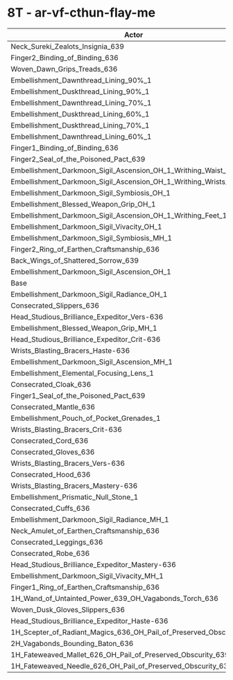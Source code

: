 # 8T - ar-vf-cthun-flay-me
| Actor | DPS | Increase |
|---|:---:|:---:|
|Neck_Sureki_Zealots_Insignia_639|7027007|0.71%|
|Finger2_Binding_of_Binding_636|7025672|0.69%|
|Woven_Dawn_Grips_Treads_636|7025099|0.68%|
|Embellishment_Dawnthread_Lining_90%_1|7020446|0.62%|
|Embellishment_Duskthread_Lining_90%_1|7019462|0.60%|
|Embellishment_Dawnthread_Lining_70%_1|7012731|0.51%|
|Embellishment_Duskthread_Lining_60%_1|7004999|0.40%|
|Embellishment_Duskthread_Lining_70%_1|7004866|0.39%|
|Embellishment_Dawnthread_Lining_60%_1|7004052|0.38%|
|Finger1_Binding_of_Binding_636|7003816|0.38%|
|Finger2_Seal_of_the_Poisoned_Pact_639|6988411|0.16%|
|Embellishment_Darkmoon_Sigil_Ascension_OH_1_Writhing_Waist_1|6987452|0.15%|
|Embellishment_Darkmoon_Sigil_Ascension_OH_1_Writhing_Wrists_1|6987137|0.14%|
|Embellishment_Darkmoon_Sigil_Symbiosis_OH_1|6986420|0.13%|
|Embellishment_Blessed_Weapon_Grip_OH_1|6984144|0.10%|
|Embellishment_Darkmoon_Sigil_Ascension_OH_1_Writhing_Feet_1|6982983|0.08%|
|Embellishment_Darkmoon_Sigil_Vivacity_OH_1|6982566|0.08%|
|Embellishment_Darkmoon_Sigil_Symbiosis_MH_1|6980581|0.05%|
|Finger2_Ring_of_Earthen_Craftsmanship_636|6979799|0.04%|
|Back_Wings_of_Shattered_Sorrow_639|6979295|0.03%|
|Embellishment_Darkmoon_Sigil_Ascension_OH_1|6978419|0.02%|
|Base|6977331|0.00%|
|Embellishment_Darkmoon_Sigil_Radiance_OH_1|6976697|-0.01%|
|Consecrated_Slippers_636|6972012|-0.08%|
|Head_Studious_Brilliance_Expeditor_Vers-636|6971617|-0.08%|
|Embellishment_Blessed_Weapon_Grip_MH_1|6971549|-0.08%|
|Head_Studious_Brilliance_Expeditor_Crit-636|6971490|-0.08%|
|Wrists_Blasting_Bracers_Haste-636|6969459|-0.11%|
|Embellishment_Darkmoon_Sigil_Ascension_MH_1|6969113|-0.12%|
|Embellishment_Elemental_Focusing_Lens_1|6968626|-0.12%|
|Consecrated_Cloak_636|6968340|-0.13%|
|Finger1_Seal_of_the_Poisoned_Pact_639|6968247|-0.13%|
|Consecrated_Mantle_636|6967718|-0.14%|
|Embellishment_Pouch_of_Pocket_Grenades_1|6965872|-0.16%|
|Wrists_Blasting_Bracers_Crit-636|6963974|-0.19%|
|Consecrated_Cord_636|6963754|-0.19%|
|Consecrated_Gloves_636|6962752|-0.21%|
|Wrists_Blasting_Bracers_Vers-636|6962728|-0.21%|
|Consecrated_Hood_636|6962006|-0.22%|
|Wrists_Blasting_Bracers_Mastery-636|6961968|-0.22%|
|Embellishment_Prismatic_Null_Stone_1|6961963|-0.22%|
|Consecrated_Cuffs_636|6961892|-0.22%|
|Embellishment_Darkmoon_Sigil_Radiance_MH_1|6960806|-0.24%|
|Neck_Amulet_of_Earthen_Craftsmanship_636|6960759|-0.24%|
|Consecrated_Leggings_636|6960461|-0.24%|
|Consecrated_Robe_636|6959848|-0.25%|
|Head_Studious_Brilliance_Expeditor_Mastery-636|6958116|-0.28%|
|Embellishment_Darkmoon_Sigil_Vivacity_MH_1|6957266|-0.29%|
|Finger1_Ring_of_Earthen_Craftsmanship_636|6957107|-0.29%|
|1H_Wand_of_Untainted_Power_639_OH_Vagabonds_Torch_636|6952993|-0.35%|
|Woven_Dusk_Gloves_Slippers_636|6952636|-0.35%|
|Head_Studious_Brilliance_Expeditor_Haste-636|6951243|-0.37%|
|1H_Scepter_of_Radiant_Magics_636_OH_Pail_of_Preserved_Obscurity_639|6943763|-0.48%|
|2H_Vagabonds_Bounding_Baton_636|6931329|-0.66%|
|1H_Fateweaved_Mallet_626_OH_Pail_of_Preserved_Obscurity_639|6839068|-1.98%|
|1H_Fateweaved_Needle_626_OH_Pail_of_Preserved_Obscurity_639|6833247|-2.07%|
